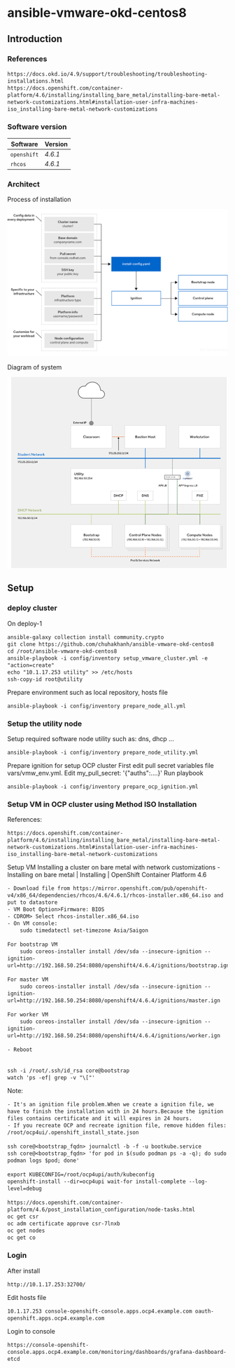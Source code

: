 # ansible-vmware-okd-centos8


## Introduction

### References
    https://docs.okd.io/4.9/support/troubleshooting/troubleshooting-installations.html
    https://docs.openshift.com/container-platform/4.6/installing/installing_bare_metal/installing-bare-metal-network-customizations.html#installation-user-infra-machines-iso_installing-bare-metal-network-customizations

### Software version

| Software | Version |
| --- | --- |
| `openshift` | *4.6.1* |
| `rhcos` | *4.6.1* |

### Architect

Process of installation 

![Deploy process](./media/pics/process1.png)

Diagram of system

![Diagram](./media/pics/diagram1.png)
## Setup


### deploy cluster  

On deploy-1
    
    ansible-galaxy collection install community.crypto
    git clone https://github.com/chuhakhanh/ansible-vmware-okd-centos8
    cd /root/ansible-vmware-okd-centos8
    ansible-playbook -i config/inventory setup_vmware_cluster.yml -e "action=create"
    echo "10.1.17.253 utility" >> /etc/hosts
    ssh-copy-id root@utility

Prepare environment such as local repository, hosts file    
    
    ansible-playbook -i config/inventory prepare_node_all.yml

### Setup the utility node    

Setup required software node utility such as: dns, dhcp ...
    
    ansible-playbook -i config/inventory prepare_node_utility.yml
    
Prepare ignition for setup OCP cluster
First edit pull secret variables file vars/vmw_env.yml. Edit my_pull_secret: '{"auths":....}'
Run playbook

    ansible-playbook -i config/inventory prepare_ocp_ignition.yml
### Setup VM in OCP cluster using Method ISO Installation

References: 
    
    https://docs.openshift.com/container-platform/4.6/installing/installing_bare_metal/installing-bare-metal-network-customizations.html#installation-user-infra-machines-iso_installing-bare-metal-network-customizations

Setup VM Installing a cluster on bare metal with network customizations - Installing on bare metal | Installing | OpenShift Container Platform 4.6

    - Download file from https://mirror.openshift.com/pub/openshift-v4/x86_64/dependencies/rhcos/4.6/4.6.1/rhcos-installer.x86_64.iso and put to datastore
    - VM Boot Option>Firmware: BIOS
    - CDROM> Select rhcos-installer.x86_64.iso
    - On VM console:      
        sudo timedatectl set-timezone Asia/Saigon

    For bootstrap VM
        sudo coreos-installer install /dev/sda --insecure-ignition --ignition-url=http://192.168.50.254:8080/openshift4/4.6.4/ignitions/bootstrap.ign 
    
    For master VM
        sudo coreos-installer install /dev/sda --insecure-ignition --ignition-url=http://192.168.50.254:8080/openshift4/4.6.4/ignitions/master.ign 
    
    For worker VM
        sudo coreos-installer install /dev/sda --insecure-ignition --ignition-url=http://192.168.50.254:8080/openshift4/4.6.4/ignitions/worker.ign 

    - Reboot 


    ssh -i /root/.ssh/id_rsa core@bootstrap
    watch 'ps -ef| grep -v "\["'

Note: 

    - It's an ignition file problem.When we create a ignition file, we have to finish the installation with in 24 hours.Because the ignition files contains certificate and it will expires in 24 hours.
    - If you recreate OCP and recreate ignition file, remove hidden files: /root/ocp4ui/.openshift_install_state.json 

    ssh core@<bootstrap_fqdn> journalctl -b -f -u bootkube.service
    ssh core@<bootstrap_fqdn> 'for pod in $(sudo podman ps -a -q); do sudo podman logs $pod; done'
     
    export KUBECONFIG=/root/ocp4upi/auth/kubeconfig
    openshift-install --dir=ocp4upi wait-for install-complete --log-level=debug

    https://docs.openshift.com/container-platform/4.6/post_installation_configuration/node-tasks.html
    oc get csr
    oc adm certificate approve csr-7lnxb
    oc get nodes
    oc get co

### Login

After install 

    http://10.1.17.253:32700/

Edit hosts file

    10.1.17.253 console-openshift-console.apps.ocp4.example.com oauth-openshift.apps.ocp4.example.com

Login to console 

    https://console-openshift-console.apps.ocp4.example.com/monitoring/dashboards/grafana-dashboard-etcd